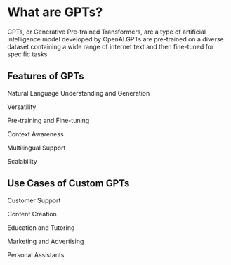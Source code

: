 # What are GPTs?

GPTs, or Generative Pre-trained Transformers, are a type of artificial intelligence model developed by OpenAI.GPTs are pre-trained on a diverse dataset containing a wide range of internet text and then fine-tuned for specific tasks

## Features of GPTs
Natural Language Understanding and Generation

Versatility

Pre-training and Fine-tuning

Context Awareness

Multilingual Support

Scalability

## Use Cases of Custom GPTs
Customer Support

Content Creation

Education and Tutoring

Marketing and Advertising

Personal Assistants

